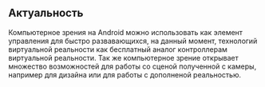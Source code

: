## Актуальность
Компьютерное зрения на Android можно использовать как элемент управления для быстро развавающихся, на данный момент, технологий виртуальной реальности как бесплатный аналог контроллерам виртуальной реальности. Так же компьютерное зрение открывает множество возможностей для работы со сценой полученной с камеры, например для дизайна или для работы с дополненой реальностью.  